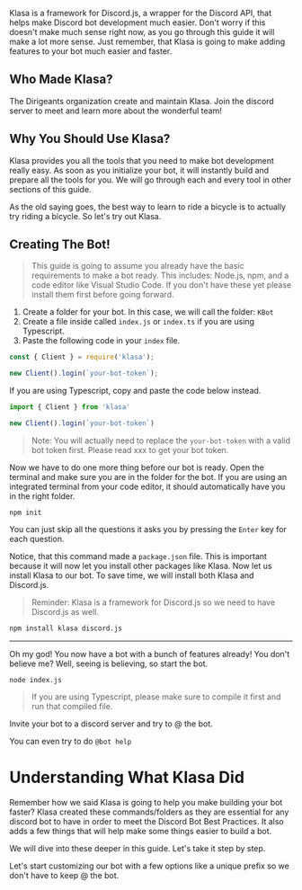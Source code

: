 Klasa is a framework for Discord.js, a wrapper for the Discord API, that helps make Discord bot development much easier. Don't worry if this doesn't make much sense right now, as you go through this guide it will make a lot more sense. Just remember, that Klasa is going to make adding features to your bot much easier and faster.

## Who Made Klasa?

The Dirigeants organization create and maintain Klasa. Join the discord server to meet and learn more about the wonderful team!

## Why You Should Use Klasa?

Klasa provides you all the tools that you need to make bot development really easy. As soon as you initialize your bot, it will instantly build and prepare all the tools for you. We will go through each and every tool in other sections of this guide.

As the old saying goes, the best way to learn to ride a bicycle is to actually try riding a bicycle. So let's try out Klasa.

## Creating The Bot!

> This guide is going to assume you already have the basic requirements to make a bot ready. This includes: Node.js, npm, and a code editor like Visual Studio Code. If you don't have these yet please install them first before going forward.

1. Create a folder for your bot. In this case, we will call the folder: `KBot`
2. Create a file inside called `index.js` or `index.ts` if you are using Typescript.
3. Paste the following code in your `index` file.

```js
const { Client } = require('klasa');

new Client().login(`your-bot-token`);
```

If you are using Typescript, copy and paste the code below instead.

```ts
import { Client } from 'klasa'

new Client().login(`your-bot-token`)
```

> Note: You will actually need to replace the `your-bot-token` with a valid bot token first. Please read xxx to get your bot token.

Now we have to do one more thing before our bot is ready. Open the terminal and make sure you are in the folder for the bot. If you are using an integrated terminal from your code editor, it should automatically have you in the right folder.

```shell
npm init
```

You can just skip all the questions it asks you by pressing the `Enter` key for each question.

Notice, that this command made a
`package.json` file. This is important because it will now let you install other packages like Klasa. Now let us install Klasa to our bot. To save time, we will install both Klasa and Discord.js.

> Reminder: Klasa is a framework for Discord.js so we need to have Discord.js as well.

```sh
npm install klasa discord.js
```

---
Oh my god! You now have a bot with a bunch of features already! You don't believe me? Well, seeing is believing, so start the bot.

```shell
node index.js
```

> If you are using Typescript, please make sure to compile it first and run that compiled file.

Invite your bot to a discord server and try to @ the bot.
<!-- Insert image here -->

You can even try to do `@bot help`
<!-- Insert Image Here -->

# Understanding What Klasa Did

Remember how we said Klasa is going to help you make building your bot faster? Klasa created these commands/folders as they are essential for any discord bot to have in order to meet the Discord Bot Best Practices. It also adds a few things that will help make some things easier to build a bot.

<!-- Insert image here -->
<!-- Insert image of help commands here -->

We will dive into these deeper in this guide. Let's take it step by step.

Let's start customizing our bot with a few options like a unique prefix so we don't have to keep @ the bot.
